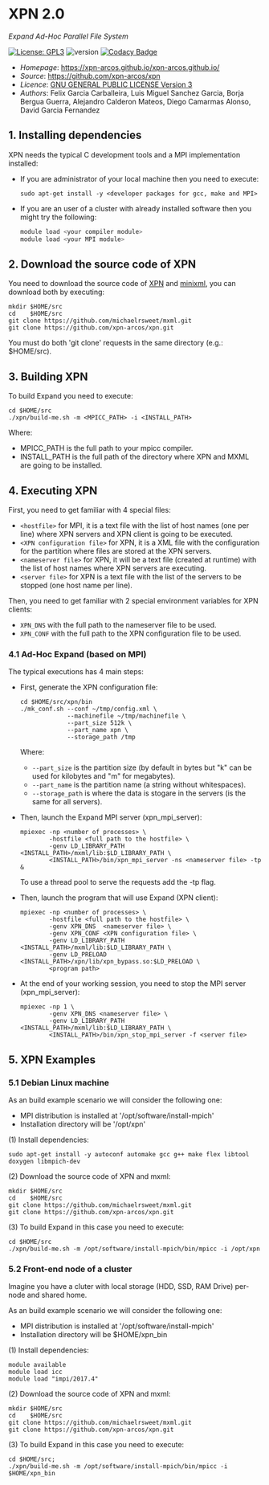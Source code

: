 # XPN 2.0
*Expand Ad-Hoc Parallel File System*

[![License: GPL3](https://img.shields.io/badge/License-GPL3-blue.svg)](https://opensource.org/licenses/GPL-3.0)
![version](https://img.shields.io/badge/version-2.0-blue)
[![Codacy Badge](https://app.codacy.com/project/badge/Grade/ca0c40db97f64698a2db9992cafdd4ab)](https://www.codacy.com/gh/xpn-arcos/xpn/dashboard?utm_source=github.com&amp;utm_medium=referral&amp;utm_content=xpn-arcos/xpn&amp;utm_campaign=Badge_Grade)

* *Homepage*: https://xpn-arcos.github.io/xpn-arcos.github.io/
* *Source*:   https://github.com/xpn-arcos/xpn
* *Licence*:  [GNU GENERAL PUBLIC LICENSE Version 3](https://github.com/dcamarmas/xpn/blob/master/COPYING)</br>
* *Authors*:  Felix Garcia Carballeira, Luis Miguel Sanchez Garcia, Borja Bergua Guerra, Alejandro Calderon Mateos, Diego Camarmas Alonso, David Garcia Fernandez



## 1. Installing dependencies

XPN needs the typical C development tools and a MPI implementation installed:
  * If you are administrator of your local machine then you need to execute:
    ```
    sudo apt-get install -y <developer packages for gcc, make and MPI>
    ```
  * If you are an user of a cluster with already installed software then you might try the following:
    ```bash
    module load <your compiler module>
    module load <your MPI module>
    ```


## 2. Download the source code of XPN

You need to download the source code of [XPN](https://xpn-arcos.github.io/arcos-xpn.github.io/) and [minixml](http://www.minixml.org), you can download both by executing:
```
mkdir $HOME/src
cd    $HOME/src
git clone https://github.com/michaelrsweet/mxml.git
git clone https://github.com/xpn-arcos/xpn.git
```

You must do both 'git clone' requests in the same directory (e.g.: $HOME/src).


## 3. Building XPN 

To build Expand you need to execute:
```
cd $HOME/src
./xpn/build-me.sh -m <MPICC_PATH> -i <INSTALL_PATH>
```
Where:
 * MPICC_PATH is the full path to your mpicc compiler.
 * INSTALL_PATH is the full path of the directory where XPN and MXML are going to be installed.



## 4. Executing XPN

First, you need to get familiar with 4 special files:
 * ```<hostfile>``` for MPI, it is a text file with the list of host names (one per line) where XPN servers and XPN client is going to be executed.
 * ```<XPN configuration file>``` for XPN, it is a XML file with the configuration for the partition where files are stored at the XPN servers.
 * ```<nameserver file>``` for XPN, it will be a text file (created at runtime) with the list of host names where XPN servers are executing.
 * ```<server file>``` for XPN is a text file with the list of the servers to be stopped (one host name per line).

Then, you need to get familiar with 2 special environment variables for XPN clients:
 * ```XPN_DNS```  with the full path to the nameserver file to be used.
 * ```XPN_CONF``` with the full path to the XPN configuration file to be used.

### 4.1 Ad-Hoc Expand (based on MPI)
The typical executions has 4 main steps:
- First, generate the XPN configuration file:  

    ```
    cd $HOME/src/xpn/bin
    ./mk_conf.sh --conf ~/tmp/config.xml \
                 --machinefile ~/tmp/machinefile \
                 --part_size 512k \
                 --part_name xpn \
                 --storage_path /tmp
    ```
    Where:
    * ```--part_size``` is the partition size (by default in bytes but "k" can be used for kilobytes and "m" for megabytes).
    * ```--part_name``` is the partition name (a string without whitespaces).
    * ```--storage_path``` is where the data is stogare in the servers (is the same for all servers).
    
- Then, launch the Expand MPI server (xpn_mpi_server):  

    ```
    mpiexec -np <number of processes> \
            -hostfile <full path to the hostfile> \
            -genv LD_LIBRARY_PATH <INSTALL_PATH>/mxml/lib:$LD_LIBRARY_PATH \
            <INSTALL_PATH>/bin/xpn_mpi_server -ns <nameserver file> -tp &
    ```

    To use a thread pool to serve the requests add the -tp flag.

- Then,  launch the program that will use Expand (XPN client):
    
    ```
    mpiexec -np <number of processes> \
            -hostfile <full path to the hostfile> \
            -genv XPN_DNS  <nameserver file> \
            -genv XPN_CONF <XPN configuration file> \
            -genv LD_LIBRARY_PATH <INSTALL_PATH>/mxml/lib:$LD_LIBRARY_PATH \
            -genv LD_PRELOAD      <INSTALL_PATH>/xpn/lib/xpn_bypass.so:$LD_PRELOAD \
            <program path>
    ```

- At the end of your working session, you need to stop the MPI server (xpn_mpi_server):  

    ```
    mpiexec -np 1 \
            -genv XPN_DNS <nameserver file> \
            -genv LD_LIBRARY_PATH <INSTALL_PATH>/mxml/lib:$LD_LIBRARY_PATH \
            <INSTALL_PATH>/bin/xpn_stop_mpi_server -f <server file>
    ```


## 5. XPN Examples

### 5.1 Debian Linux machine

As an build example scenario we will consider the following one:
* MPI distribution is installed at '/opt/software/install-mpich'
* Installation directory will be '/opt/xpn'

(1) Install dependencies:
  ```
  sudo apt-get install -y autoconf automake gcc g++ make flex libtool doxygen libmpich-dev
  ```

(2) Download the source code of XPN and mxml:
  ```
  mkdir $HOME/src
  cd    $HOME/src
  git clone https://github.com/michaelrsweet/mxml.git
  git clone https://github.com/xpn-arcos/xpn.git
  ```

(3) To build Expand in this case you need to execute:
   ```
   cd $HOME/src
   ./xpn/build-me.sh -m /opt/software/install-mpich/bin/mpicc -i /opt/xpn
   ```


### 5.2 Front-end node of a cluster
Imagine you have a cluter with local storage (HDD, SSD, RAM Drive) per-node and shared home.

As an build example scenario we will consider the following one:
* MPI distribution is installed at '/opt/software/install-mpich'
* Installation directory will be $HOME/xpn_bin

(1) Install dependencies:
  ```
  module available
  module load icc
  module load "impi/2017.4"
  ```

(2) Download the source code of XPN and mxml:
  ```
  mkdir $HOME/src
  cd    $HOME/src
  git clone https://github.com/michaelrsweet/mxml.git
  git clone https://github.com/xpn-arcos/xpn.git
  ```

(3) To build Expand in this case you need to execute:
  ```
  cd $HOME/src;
  ./xpn/build-me.sh -m /opt/software/install-mpich/bin/mpicc -i $HOME/xpn_bin
  ```

